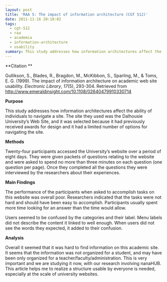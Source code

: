 ```yaml
---
layout: post
title: 'RAA 5: The impact of information architecture (CGT 512)'
date: 2011-11-16 20:10:02
tags:
  - cgt-512
  - raa
  - academia
  - information-architecture
  - usability
summary: This study addresses how information architectures affect the ability of individuals to navigate a site. The site they used was the Dalhousie University’s Web Site, and it was selected because it had previously received awards for design and it had a limited number of options for navigating the site
---
```


**Citation **

Gullikson, S., Blades, R., Bragdon, M., McKibbon, S., Sparling, M., & Toms, E. G. (1999). The impact of information architecture on academic web site usability. _Electronic Library_, _17_(5), 293-304. Retrieved from http://www.emeraldinsight.com/10.1108/02640479910330714

**Purpose**

This study addresses how information architectures affect the ability of individuals to navigate a site. The site they used was the Dalhousie University’s Web Site, and it was selected because it had previously received awards for design and it had a limited number of options for navigating the site.

**Methods**

Twenty-four participants accessed the University’s website over a period of eight days. They were given packets of questions relating to the website and were asked to spend no more than three minutes on each question (one question per page). Once they completed all the questions they were interviewed by the researchers about their experiences.

**Main Findings**

The performance of the participants when asked to accomplish tasks on this website was overall poor. Researchers indicated that the tasks were not hard and should have been easy to accomplish. Participants usually spent more time looking for an answer than the time would allow.

Users seemed to be confused by the categories and their label. Menu labels did not describe the content it linked to well enough. When users did not see the words they expected, it added to their confusion.

**Analysis**

Overall it seemed that it was hard to find information on this academic site. It seems that the information was not organized for a student, and may have been only organized for a teacher/faculty/administration. This is very important and we are studying it now, with our research involving nanaHUB. This article helps me to realize a structure usable by everyone is needed, especially at the scale of university websites.
